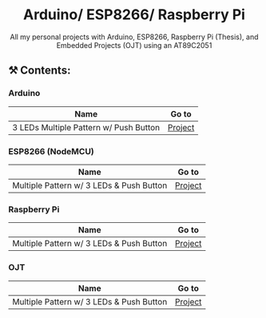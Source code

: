 <h1 align="center">Arduino/ ESP8266/ Raspberry Pi</h1>
<p align="center">
 All my personal projects with Arduino, ESP8266, Raspberry Pi (Thesis), and Embedded Projects (OJT) using an AT89C2051
</p>

## ⚒️ Contents:

<h3>Arduino</h3>

| Name                                   | Go to                                                         |
| -------------------------------------- | ------------------------------------------------------------- |
| 3 LEDs Multiple Pattern w/ Push Button | [Project](Arduino/3_LEDs_with_Push_Button__Multiple_Pattern/) |

<h3>ESP8266 (NodeMCU)</h3>

| Name                                     | Go to                                                          |
| ---------------------------------------- | -------------------------------------------------------------- |
| Multiple Pattern w/ 3 LEDs & Push Button | [Project](3_LEDs_with_Push_Button__Multiple_Pattern/README.md) |

<h3>Raspberry Pi</h3>

| Name                                     | Go to                                                          |
| ---------------------------------------- | -------------------------------------------------------------- |
| Multiple Pattern w/ 3 LEDs & Push Button | [Project](3_LEDs_with_Push_Button__Multiple_Pattern/README.md) |

<h3>OJT</h3>

| Name                                     | Go to                                                          |
| ---------------------------------------- | -------------------------------------------------------------- |
| Multiple Pattern w/ 3 LEDs & Push Button | [Project](3_LEDs_with_Push_Button__Multiple_Pattern/README.md) |
